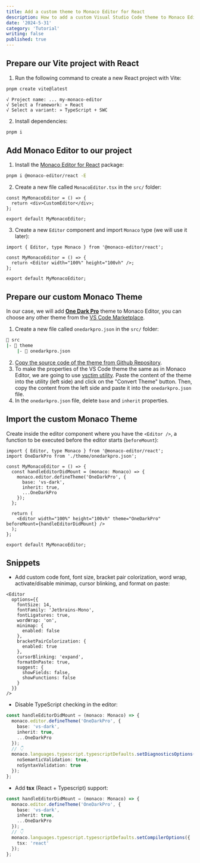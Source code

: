 ```yaml
---
title: Add a custom theme to Monaco Editor for React
description: How to add a custom Visual Studio Code theme to Monaco Editor for React and custom snippets.
date: '2024-5-31'
category: 'Tutorial'
writing: false
published: true
---
```


## Prepare our Vite project with React

1. Run the following command to create a new React project with Vite:

```bash
pnpm create vite@latest
```

```
√ Project name: ... my-monaco-editor
√ Select a framework: » React
√ Select a variant: » TypeScript + SWC
```

2. Install dependencies:

```bash
pnpm i
```

## Add Monaco Editor to our project

1. Install the [Monaco Editor for React](https://github.com/suren-atoyan/monaco-react) package:

```bash
pnpm i @monaco-editor/react -E
```

2. Create a new file called `MonacoEditor.tsx` in the `src/` folder:

```tsx
const MyMonacoEditor = () => {
  return <div>CustomEditor</div>;
};

export default MyMonacoEditor;
```

3. Create a new `Editor` component and import `Monaco` type (we will use it later):

```tsx
import { Editor, type Monaco } from '@monaco-editor/react';

const MyMonacoEditor = () => {
  return <Editor width="100%" height="100vh" />;
};

export default MyMonacoEditor;
```

## Prepare our custom Monaco Theme

In our case, we will add [**One Dark Pro**](https://binaryify.github.io/OneDark-Pro/#/) theme to Monaco Editor, you can choose any other theme from the [VS Code Marketplace](https://marketplace.visualstudio.com/vscode).

1. Create a new file called `onedarkpro.json` in the `src/` folder:

```bash
📂 src
|- 📂 theme
    |- 📄 onedarkpro.json
```

2. [Copy the source code of the theme from Github Repository](https://github.com/Binaryify/OneDark-Pro/blob/master/themes/OneDark-Pro-darker.json).
3. To make the properties of the VS Code theme the same as in Monaco Editor, we are going to use [vsctim utility](https://vsctim.vercel.app/). Paste the content of the theme into the utility (left side) and click on the "Convert Theme" button. Then, copy the content from the left side and paste it into the `onedarkpro.json` file.
4. In the `onedarkpro.json` file, delete `base` and `inherit` properties.

## Import the custom Monaco Theme

Create inside the editor component where you have the `<Editor />`, a function to be executed before the editor starts (`beforeMount`):

```tsx
import { Editor, type Monaco } from '@monaco-editor/react';
import OneDarkPro from './theme/onedarkpro.json';

const MyMonacoEditor = () => {
  const handleEditorDidMount = (monaco: Monaco) => {
    monaco.editor.defineTheme('OneDarkPro', {
      base: 'vs-dark',
      inherit: true,
      ...OneDarkPro
    });
  };

  return (
    <Editor width="100%" height="100vh" theme="OneDarkPro" beforeMount={handleEditorDidMount} />
  );
};

export default MyMonacoEditor;
```

## Snippets

- Add custom code font, font size, bracket pair colorization, word wrap, activate/disable minimap, cursor blinking, and format on paste:

```tsx
<Editor
  options={{
    fontSize: 14,
    fontFamily: 'Jetbrains-Mono',
    fontLigatures: true,
    wordWrap: 'on',
    minimap: {
      enabled: false
    },
    bracketPairColorization: {
      enabled: true
    },
    cursorBlinking: 'expand',
    formatOnPaste: true,
    suggest: {
      showFields: false,
      showFunctions: false
    }
  }}
/>
```

- Disable TypeScript checking in the editor:

```ts
const handleEditorDidMount = (monaco: Monaco) => {
  monaco.editor.defineTheme('OneDarkPro', {
    base: 'vs-dark',
    inherit: true,
    ...OneDarkPro
  });
  // 👇
  monaco.languages.typescript.typescriptDefaults.setDiagnosticsOptions({
    noSemanticValidation: true,
    noSyntaxValidation: true
  });
};
```

- Add **tsx** (React + Typescript) support:

```ts
const handleEditorDidMount = (monaco: Monaco) => {
  monaco.editor.defineTheme('OneDarkPro', {
    base: 'vs-dark',
    inherit: true,
    ...OneDarkPro
  });
  // 👇
  monaco.languages.typescript.typescriptDefaults.setCompilerOptions({
    tsx: 'react'
  });
};
```
